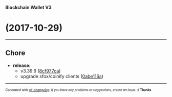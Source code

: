 __Blockchain Wallet V3__

#   (2017-10-29)



---

## Chore

- **release:**
  - v3.39.6
  ([8cf977ca](https://github.com/blockchain/My-Wallet-V3/commit/8cf977ca0ab947cab01f7c226849420ed0ff3e77))
  - upgrade sfox/coinify clients
  ([0abe116a](https://github.com/blockchain/My-Wallet-V3/commit/0abe116a99c2144c3ea9a70db2eb6c6770d33c41))



---
<sub><sup>*Generated with [git-changelog](https://github.com/rafinskipg/git-changelog). If you have any problems or suggestions, create an issue.* :) **Thanks** </sub></sup>